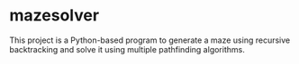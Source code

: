 # mazesolver
This project is a Python-based program to generate a maze using recursive backtracking and solve it using multiple pathfinding algorithms. 
